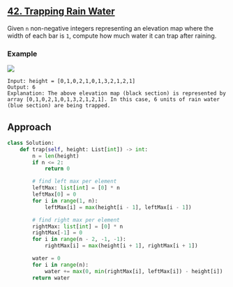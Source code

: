 ## [42. Trapping Rain Water](https://leetcode.com/problems/trapping-rain-water/description/?envType=problem-list-v2&envId=r27zde7r)

Given `n` non-negative integers representing an elevation map where the width of each bar is `1`, compute how much water it can trap after raining.

### Example

![](/content/leetcode/42-trapping-rain-water/example-1.png)

```
Input: height = [0,1,0,2,1,0,1,3,2,1,2,1]
Output: 6
Explanation: The above elevation map (black section) is represented by array [0,1,0,2,1,0,1,3,2,1,2,1]. In this case, 6 units of rain water (blue section) are being trapped.
```

## Approach

```python
class Solution:
    def trap(self, height: List[int]) -> int:
        n = len(height)
        if n <= 2:
            return 0

        # find left max per element
        leftMax: list[int] = [0] * n
        leftMax[0] = 0
        for i in range(1, n):
            leftMax[i] = max(height[i - 1], leftMax[i - 1])

        # find right max per element
        rightMax: list[int] = [0] * n
        rightMax[-1] = 0
        for i in range(n - 2, -1, -1):
            rightMax[i] = max(height[i + 1], rightMax[i + 1])

        water = 0
        for i in range(n):
            water += max(0, min(rightMax[i], leftMax[i]) - height[i])
        return water
```
